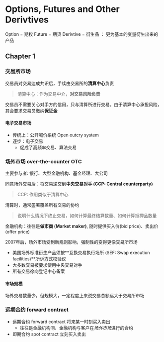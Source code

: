 # Options, Futures and Other Derivtives

Option = 期权
Future = 期货
Derivtive = 衍生品 ： 更为基本的变量衍生出来的产品

## Chapter 1

### 交易所市场

交易员对交易达成共识后，手续由交易所的**清算中心**负责
> 清算中心：作为交易中介，**对交易风险负责**

交易员不需要关心对手方的信用，只与清算所进行交易。由于清算中心承担风险，其会要求交易员缴纳**保证金**

#### 电子交易市场

* 传统上：公开喊价系统 Open outcry system
* 逐步：电子交易
  * 促成了高频率交易、算法交易

### 场外市场 over-the-counter OTC

主要参与者: 银行、大型金融机构、基金经理、大公司

同意场外交易后：将交易递交到**中央交易对手 (CCP: Central counterparty)**

> CCP: 作用类似于清算中心

清算时，通常签署覆盖所有交易的协约

> 说明什么情况下终止交易，如何计算最终结算数量、如何计算抵押品数量

金融机构：往往是**做市商 (Market maker)**, 随时提供买入价(bid price)、卖出价(offer price)

2007年后，场外市场受到新规则影响，强制性的变得更像交易所市场
* 美国场外标准衍生产品须按**互换交易执行场所 (SEF: Swap execution facilities)**所诉方式校验仪
* 大多数交易被要求使用中央交易对手
* 所有交易徐向登记中心备案

#### 市场规模

场外交易数量少，但规模大，一定程度上来说交易总额远大于交易所市场

### 远期合约 forward contract

* 远期合约 forward contract 将来某一时刻买入卖出
  * 往往是金融机构间、金融机构与客户在*场外市场*进行的合约
* 即期合约 spot contract 立刻买入卖出

